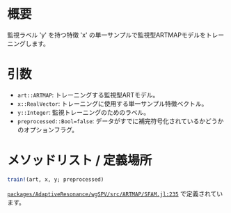 # 概要

監視ラベル 'y' を持つ特徴 'x' の単一サンプルで監視型ARTMAPモデルをトレーニングします。

# 引数

  * `art::ARTMAP`: トレーニングする監視型ARTモデル。
  * `x::RealVector`: トレーニングに使用する単一サンプル特徴ベクトル。
  * `y::Integer`: 監視トレーニングのためのラベル。
  * `preprocessed::Bool=false`: データがすでに補完符号化されているかどうかのオプションフラグ。

# メソッドリスト / 定義場所

```julia
train!(art, x, y; preprocessed)
```

[`packages/AdaptiveResonance/wgSPV/src/ARTMAP/SFAM.jl:235`](file:///home/terasaki/.julia/packages/AdaptiveResonance/wgSPV/src/ARTMAP/SFAM.jl) で定義されています。
